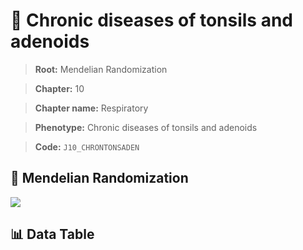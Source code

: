 # 🧪 Chronic diseases of tonsils and adenoids

> **Root:** Mendelian Randomization

> **Chapter:** 10  

> **Chapter name:** Respiratory

> **Phenotype:** Chronic diseases of tonsils and adenoids  

> **Code:** `J10_CHRONTONSADEN`

## 🧬 Mendelian Randomization  

<img src="/MR/Figures/Forward/J10_CHRONTONSADEN.png"/>

## 📊 Data Table

<CsvTableMRF src="/MR_Data/Forward/J10_CHRONTONSADEN.csv"/>
